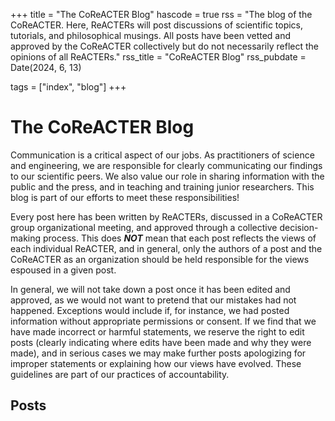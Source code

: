 +++
title = "The CoReACTER Blog"
hascode = true
rss = "The blog of the CoReACTER. Here, ReACTERs will post discussions of scientific topics, tutorials, and philosophical musings. All posts have been vetted and approved by the CoReACTER collectively but do not necessarily reflect the opinions of all ReACTERs."
rss_title = "CoReACTER Blog"
rss_pubdate = Date(2024, 6, 13)

tags = ["index", "blog"]
+++

# The CoReACTER Blog

Communication is a critical aspect of our jobs. As practitioners of science and engineering, we are responsible for clearly communicating our findings to our scientific peers. We also value our role in sharing information with the public and the press, and in teaching and training junior researchers. This blog is part of our efforts to meet these responsibilities!

Every post here has been written by ReACTERs, discussed in a CoReACTER group organizational meeting, and approved through a collective decision-making process. This does **_NOT_** mean that each post reflects the views of each individual ReACTER, and in general, only the authors of a post and the CoReACTER as an organization should be held responsible for the views espoused in a given post.

In general, we will not take down a post once it has been edited and approved, as we would not want to pretend that our mistakes had not happened. Exceptions would include if, for instance, we had posted information without appropriate permissions or consent. If we find that we have made incorrect or harmful statements, we reserve the right to edit posts (clearly indicating where edits have been made and why they were made), and in serious cases we may make further posts apologizing for improper statements or explaining how our views have evolved. These guidelines are part of our practices of accountability.

## Posts

<!-- {{blog_post_table}} -->
